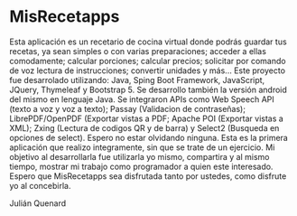 # MisRecetapps

Esta aplicación es un recetario de cocina virtual donde podrás guardar tus recetas, ya sean simples o con varias preparaciones; acceder a ellas comodamente; calcular porciones; calcular precios; solicitar por comando de voz lectura de instrucciones; convertir unidades y más...
Este proyecto fue desarrolado utilizando: Java, Sping Boot Framework, JavaScript, JQuery, Thymeleaf y Bootstrap 5. Se desarrollo también la versión android del mismo en lenguaje Java.
Se integraron APIs como Web Speech API (texto a voz y voz a texto); Passay (Validacion de contraseñas); LibrePDF/OpenPDF (Exportar vistas a PDF; Apache POI (Exportar vistas a XML); Zxing (Lectura de codigos QR y de barra) y Select2 (Busqueda en opciones de select). Espero no estar olvidando ninguna.
Esta es la primera aplicación que realizo integramente, sin que se trate de un ejercicio. Mi objetivo al desarrollarla fue utilizarla yo mismo, compartira y al mismo tiempo, mostrar mi trabajo como programador a quien este interesado.
Espero que MisRecetapps sea disfrutada tanto por ustedes, como disfrute yo al concebirla.

Julián Quenard
